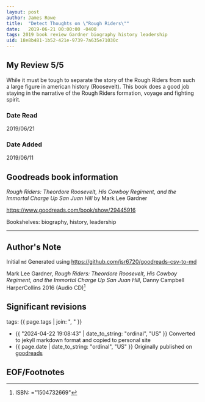 ```yaml
---
layout: post
author: James Rowe
title:  "Detect Thoughts on \"Rough Riders\""
date:   2019-06-21 00:00:00 -0400
tags: 2019 book review Gardner biography history leadership
uid: 18e8b481-1b52-421e-9739-7a635e71030c
---
```




## My Review 5/5

While it must be tough to separate the story of the Rough Riders from such a large figure in american history (Roosevelt). This book does a good job staying in the narrative of the Rough Riders formation, voyage and fighting spirit.

### Date Read
2019/06/21

### Date Added
2019/06/11

## Goodreads book information

*Rough Riders: Theordore Roosevelt, His Cowboy Regiment, and the Immortal Charge Up San Juan Hill* by Mark Lee Gardner

https://www.goodreads.com/book/show/29445916

Bookshelves: biography, history, leadership

---

## Author's Note

Initial `md` Generated using https://github.com/jsr6720/goodreads-csv-to-md

Mark Lee Gardner, *Rough Riders: Theordore Roosevelt, His Cowboy Regiment, and the Immortal Charge Up San Juan Hill*, Danny Campbell HarperCollins 2016 (Audio CD)[^1]

## Significant revisions

tags: {{ page.tags | join: ", " }} <!-- todo move this somewhere -->

- {{ "2024-04-22 19:08:43" | date_to_string: "ordinal", "US" }} Converted to jekyll markdown format and copied to personal site
- {{ page.date | date_to_string: "ordinal", "US" }} Originally published on [goodreads](https://www.goodreads.com)

## EOF/Footnotes

[^1]: ISBN: ="1504732669"